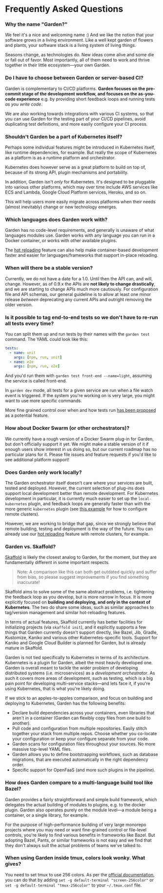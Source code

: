 # Frequently Asked Questions

### Why the name "Garden?"

We feel it's a nice and welcoming name :) And we like the notion that your software grows in a living environment. Like a well kept garden of flowers and plants, your software stack is a living system of living things.

Seasons change, as technologies do. New ideas come alive and some die or fall out of favor. Most importantly, all of them need to work and thrive together in their little ecosystem—your own Garden.

### Do I have to choose between Garden or server-based CI?

Garden is complementary to CI/CD platforms. **Garden focuses on the pre-commit stage of the development workflow, and focuses on the as-you-code experience** e.g. by providing short feedback loops and running tests *as you write code*.

We are also working towards integrations with various CI systems, so that you can use Garden for the testing part of your CI/CD pipelines, avoid duplicating test definitions, and more easily configure your CI process.

### Shouldn't Garden be a part of Kubernetes itself?

Perhaps some individual features might be introduced in Kubernetes itself, like runtime dependencies, for example. But really the scope of Kubernetes as a platform is as a runtime platform and orchestrator.

Kubernetes does however serve as a great platform to build on top of, because of its strong API, plugin mechanisms and portability.

In addition, Garden isn't *only* for Kubernetes. It's designed to be pluggable into various other platforms, which may over time include AWS services like ECS and Lambda, Google Cloud Platform services, Heroku, and so on.

This will help users more easily migrate across platforms when their needs (almost inevitably) change or new technology emerges.

### Which languages does Garden work with?

Garden has no code-level requirements, and generally is unaware of what languages modules use. Garden works with any language you can run in a Docker container, or works with other available plugins.

The [hot reloading](./using-garden/hot-reload.md) feature can also help make container-based development faster and easier for languages/frameworks that support in-place reloading.

### When will there be a stable version?

Currently, we do not have a date for a 1.0. Until then the API can, and will, change. However, as of 0.9.x the APIs are **not likely to change drastically**, and we are starting to change APIs much more cautiously. For configuration file and API schemas, our general guideline is to allow at least one minor release _between_ deprecating any current APIs and outright removing the older version.

### Is it possible to tag end-to-end tests so we don't have to re-run all tests every time?

You can split them up and run tests by their names with the `garden test` command. The YAML could look like this:

```yaml
tests:
  - name: unit
    args: [npm, run, unit]
  - name: e2e
    args: [npm, run, e2e]
```

And you'd run them with `garden test front-end --name=light`, assuming the service is called front-end.

In `garden dev` mode, all tests for a given service are run when a file watch event is triggered. If the system you're working on is very large, you might want to use more specific commands.

More fine grained control over when and how tests run [has been proposed](https://github.com/garden-io/garden/issues/438) as a potential feature.

### How about Docker Swarm (or other orchestrators)?

We currently have a rough version of a Docker Swarm plug-in for Garden, but don't officially support it yet. We might make a stable version of it if enough users show interest in us doing so, but our current roadmap has no particular plans for it. Please file issues and feature requests if you'd like to see additional platform support!

### Does Garden only work locally?

The Garden orchestrator itself doesn't care where your services are built, tested and deployed. However, the current selection of plug-ins does support local development better than remote development. For Kubernetes development in particular, it is currently much easier to set up the `local-kubernetes` plugin, and feedback loops are generally faster than with the more generic `kubernetes` plugin (see [this example](https://github.com/garden-io/garden/tree/master/examples/remote-k8s) for how to configure remote clusters).

However, we are working to bridge that gap, since we strongly believe that remote building, testing and deployment is the way of the future. You can already use our [hot reloading](./hot-reload.md) feature with remote clusters, for example.

### Garden vs. Skaffold?

[Skaffold](https://github.com/GoogleContainerTools/skaffold) is likely the closest analog to Garden, for the moment, but they are fundamentally different in some important respects.

> Note: A comparison like this can both get outdated quickly and suffer from bias, so please suggest improvements if you find something inaccurate!

Skaffold aims to solve some of the same abstract problems, i.e. tightening the feedback loop as you develop, but is more narrow in focus. It is more explicitly focused on **building and deploying, and only in the context of Kubernetes**. The two do share some ideas, such as similar approaches to tag/version management and similar hot-reloading features.

In terms of actual features, Skaffold currently has better facilities for initializing projects (via `skaffold init`), and it explicitly supports a few things that Garden currently doesn't support directly, like Bazel, Jib, Gradle, Kustomize, Kaniko and various other Kubernetes-specific tools. Support for Kaniko and Google Cloud Builder is planned for Garden, but is already mature in Skaffold.

Garden is not tied specifically to Kubernetes in terms of its architecture. Kubernetes is a plugin for Garden, albeit the most heavily developed one. Garden is overall meant to tackle the wider problem of developing distributed systems (i.e. microservices) as a _development orchestrator_. As such it covers more areas of development, such as testing, which is a big pain point for developing multi-service stacks—and lets face it, if you're using Kubernetes, that is what you're likely doing.

If we stick to an apples-to-apples comparison, and focus on building and deploying to Kubernetes, Garden has the following benefits:

- Declare build dependencies across your containers, even libraries that aren't in a container (Garden can flexibly copy files from one build to another).
- Pull code and configuration from multiple repositories. Easily stitch together your stack from multiple repos. Choose whether you co-locate your configuration or keep your configure separate from your code.
- Garden scans for configuration files throughout your sources. No more massive top-level YAML files.
- Garden allows you to define bootstrapping workflows, such as database migrations, that are executed automatically in the right dependency order.
- Specific support for OpenFaaS (and more such plugins in the pipeline).

### How does Garden compare to a multi-language build tool like Bazel?

Garden provides a fairly straightforward and simple build framework, which delegates the actual building of modules to plugins, e.g. to the docker plugin. Garden also operates purely on the module level—a module being a container, or a single library, for example.

For the purpose of high-performance building of very large monorepo projects where you may need or want fine-grained control or file-level controls, you're likely to find various benefits in frameworks like Bazel. But adopting Bazel, Pants, or similar frameworks is not easy and we find that they don't always suit the actual problems of teams we've talked to.

### When using Garden inside tmux, colors look wonky. What gives?

You need to set tmux to use 256 colors. As per the [official documentation](https://github.com/tmux/tmux/wiki/FAQ#how-do-i-use-a-256-colour-terminal), you
can do that by adding `set -g default-terminal "screen-256color"` or `set -g default-terminal "tmux-256color"` to your `~/.tmux.conf` file.